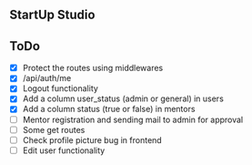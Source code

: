 ## StartUp Studio 

## ToDo

- [x] Protect the routes using middlewares
- [x] /api/auth/me
- [x] Logout functionality 
- [x] Add a column user_status (admin or general) in users
- [x] Add a column status (true or false) in mentors
- [ ] Mentor registration and sending mail to admin for approval
- [ ] Some get routes
- [ ] Check profile picture bug in frontend
- [ ] Edit user functionality
